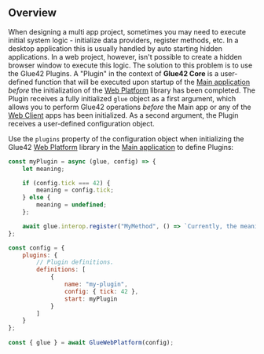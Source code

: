 ## Overview

When designing a multi app project, sometimes you may need to execute initial system logic - initialize data providers, register methods, etc. In a desktop application this is usually handled by auto starting hidden applications. In a web project, however, isn't possible to create a hidden browser window to execute this logic. The solution to this problem is to use the Glue42 Plugins. A "Plugin" in the context of **Glue42 Core** is a user-defined function that will be executed upon startup of the [Main application](../../developers/core-concepts/web-platform/overview/index.html) *before* the initialization of the [Web Platform](https://www.npmjs.com/package/@glue42/web-platform) library has been completed. The Plugin receives a fully initialized `glue` object as a first argument, which allows you to perform Glue42 operations *before* the Main app or any of the [Web Client](../../developers/core-concepts/web-client/overview/index.html) apps has been initialized. As a second argument, the Plugin receives a user-defined configuration object.

Use the `plugins` property of the configuration object when initializing the Glue42 [Web Platform](https://www.npmjs.com/package/@glue42/web-platform) library in the [Main application](../../developers/core-concepts/web-platform/overview/index.html) to define Plugins:

```javascript
const myPlugin = async (glue, config) => {
    let meaning;

    if (config.tick === 42) {
        meaning = config.tick;
    } else {
        meaning = undefined;
    };

    await glue.interop.register("MyMethod", () => `Currently, the meaning of life is ${meaning}.`);
};

const config = {
    plugins: {
        // Plugin definitions.
        definitions: [
            {
                name: "my-plugin",
                config: { tick: 42 },
                start: myPlugin
            }
        ]
    }
};
 
const { glue } = await GlueWebPlatform(config);
```